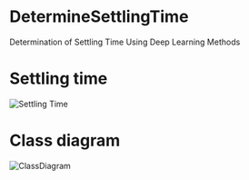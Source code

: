# DetermineSettlingTime
Determination of Settling Time Using Deep Learning Methods

# Settling time
![Settling Time](https://user-images.githubusercontent.com/64468116/93410077-448b7700-f8d3-11ea-8cfd-597988f27724.png)

# Class diagram
![ClassDiagram](https://user-images.githubusercontent.com/64468116/93410062-3fc6c300-f8d3-11ea-92e7-93c600315d0d.png)

